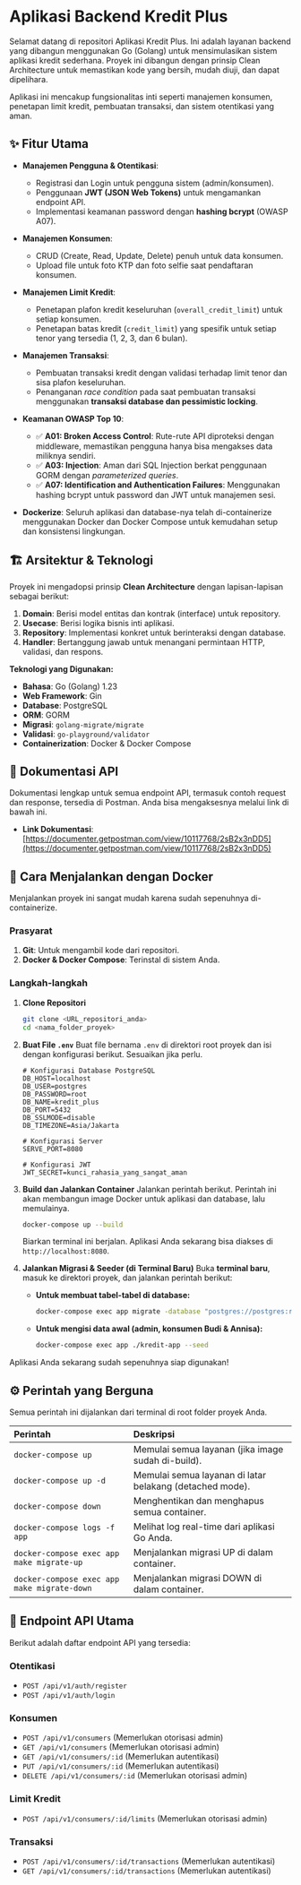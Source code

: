 # Aplikasi Backend Kredit Plus

Selamat datang di repositori Aplikasi Kredit Plus. Ini adalah layanan backend yang dibangun menggunakan Go (Golang) untuk mensimulasikan sistem aplikasi kredit sederhana. Proyek ini dibangun dengan prinsip Clean Architecture untuk memastikan kode yang bersih, mudah diuji, dan dapat dipelihara.

Aplikasi ini mencakup fungsionalitas inti seperti manajemen konsumen, penetapan limit kredit, pembuatan transaksi, dan sistem otentikasi yang aman.

## ✨ Fitur Utama

* **Manajemen Pengguna & Otentikasi**:
    * Registrasi dan Login untuk pengguna sistem (admin/konsumen).
    * Penggunaan **JWT (JSON Web Tokens)** untuk mengamankan endpoint API.
    * Implementasi keamanan password dengan **hashing bcrypt** (OWASP A07).

* **Manajemen Konsumen**:
    * CRUD (Create, Read, Update, Delete) penuh untuk data konsumen.
    * Upload file untuk foto KTP dan foto selfie saat pendaftaran konsumen.

* **Manajemen Limit Kredit**:
    * Penetapan plafon kredit keseluruhan (`overall_credit_limit`) untuk setiap konsumen.
    * Penetapan batas kredit (`credit_limit`) yang spesifik untuk setiap tenor yang tersedia (1, 2, 3, dan 6 bulan).

* **Manajemen Transaksi**:
    * Pembuatan transaksi kredit dengan validasi terhadap limit tenor dan sisa plafon keseluruhan.
    * Penanganan *race condition* pada saat pembuatan transaksi menggunakan **transaksi database dan pessimistic locking**.

* **Keamanan OWASP Top 10**:
    * ✅ **A01: Broken Access Control**: Rute-rute API diproteksi dengan middleware, memastikan pengguna hanya bisa mengakses data miliknya sendiri.
    * ✅ **A03: Injection**: Aman dari SQL Injection berkat penggunaan GORM dengan *parameterized queries*.
    * ✅ **A07: Identification and Authentication Failures**: Menggunakan hashing bcrypt untuk password dan JWT untuk manajemen sesi.

* **Dockerize**: Seluruh aplikasi dan database-nya telah di-containerize menggunakan Docker dan Docker Compose untuk kemudahan setup dan konsistensi lingkungan.

## 🏗️ Arsitektur & Teknologi

Proyek ini mengadopsi prinsip **Clean Architecture** dengan lapisan-lapisan sebagai berikut:
1.  **Domain**: Berisi model entitas dan kontrak (interface) untuk repository.
2.  **Usecase**: Berisi logika bisnis inti aplikasi.
3.  **Repository**: Implementasi konkret untuk berinteraksi dengan database.
4.  **Handler**: Bertanggung jawab untuk menangani permintaan HTTP, validasi, dan respons.

**Teknologi yang Digunakan:**
* **Bahasa**: Go (Golang) 1.23
* **Web Framework**: Gin
* **Database**: PostgreSQL
* **ORM**: GORM
* **Migrasi**: `golang-migrate/migrate`
* **Validasi**: `go-playground/validator`
* **Containerization**: Docker & Docker Compose

## 📖 Dokumentasi API

Dokumentasi lengkap untuk semua endpoint API, termasuk contoh request dan response, tersedia di Postman. Anda bisa mengaksesnya melalui link di bawah ini.

* **Link Dokumentasi**: [https://documenter.getpostman.com/view/10117768/2sB2x3nDD5](https://documenter.getpostman.com/view/10117768/2sB2x3nDD5)


## 🚀 Cara Menjalankan dengan Docker

Menjalankan proyek ini sangat mudah karena sudah sepenuhnya di-containerize.

### Prasyarat
1.  **Git**: Untuk mengambil kode dari repositori.
2.  **Docker & Docker Compose**: Terinstal di sistem Anda.

### Langkah-langkah

1.  **Clone Repositori**
    ```bash
    git clone <URL_repositori_anda>
    cd <nama_folder_proyek>
    ```

2.  **Buat File `.env`**
    Buat file bernama `.env` di direktori root proyek dan isi dengan konfigurasi berikut. Sesuaikan jika perlu.
    ```env
    # Konfigurasi Database PostgreSQL
    DB_HOST=localhost
    DB_USER=postgres
    DB_PASSWORD=root
    DB_NAME=kredit_plus
    DB_PORT=5432
    DB_SSLMODE=disable
    DB_TIMEZONE=Asia/Jakarta

    # Konfigurasi Server
    SERVE_PORT=8080

    # Konfigurasi JWT
    JWT_SECRET=kunci_rahasia_yang_sangat_aman
    ```

3.  **Build dan Jalankan Container**
    Jalankan perintah berikut. Perintah ini akan membangun image Docker untuk aplikasi dan database, lalu memulainya.
    ```bash
    docker-compose up --build
    ```
    Biarkan terminal ini berjalan. Aplikasi Anda sekarang bisa diakses di `http://localhost:8080`.

4.  **Jalankan Migrasi & Seeder (di Terminal Baru)**
    Buka **terminal baru**, masuk ke direktori proyek, dan jalankan perintah berikut:

    * **Untuk membuat tabel-tabel di database:**
        ```bash
        docker-compose exec app migrate -database "postgres://postgres:root@db:5432/kredit_plus?sslmode=disable" -path migrations up
        ```
    * **Untuk mengisi data awal (admin, konsumen Budi & Annisa):**
        ```bash
        docker-compose exec app ./kredit-app --seed
        ```

Aplikasi Anda sekarang sudah sepenuhnya siap digunakan!

## ⚙️ Perintah yang Berguna

Semua perintah ini dijalankan dari terminal di root folder proyek Anda.

| Perintah | Deskripsi |
| :--- | :--- |
| `docker-compose up` | Memulai semua layanan (jika image sudah di-build). |
| `docker-compose up -d` | Memulai semua layanan di latar belakang (detached mode). |
| `docker-compose down` | Menghentikan dan menghapus semua container. |
| `docker-compose logs -f app` | Melihat log real-time dari aplikasi Go Anda. |
| `docker-compose exec app make migrate-up` | Menjalankan migrasi UP di dalam container. |
| `docker-compose exec app make migrate-down` | Menjalankan migrasi DOWN di dalam container. |

## 📖 Endpoint API Utama

Berikut adalah daftar endpoint API yang tersedia:

### Otentikasi
* `POST /api/v1/auth/register`
* `POST /api/v1/auth/login`

### Konsumen
* `POST /api/v1/consumers` (Memerlukan otorisasi admin)
* `GET /api/v1/consumers` (Memerlukan otorisasi admin)
* `GET /api/v1/consumers/:id` (Memerlukan autentikasi)
* `PUT /api/v1/consumers/:id` (Memerlukan autentikasi)
* `DELETE /api/v1/consumers/:id` (Memerlukan otorisasi admin)

### Limit Kredit
* `POST /api/v1/consumers/:id/limits` (Memerlukan otorisasi admin)

### Transaksi
* `POST /api/v1/consumers/:id/transactions` (Memerlukan autentikasi)
* `GET /api/v1/consumers/:id/transactions` (Memerlukan autentikasi)
